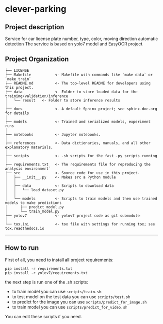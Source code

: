 clever-parking
==============================

## Project description

Service for car license plate number, type, color, moving direction automatic detection
The service is based on yolo7 model and EasyOCR project.

Project Organization
------------

    ├── LICENSE
    ├── Makefile           <- Makefile with commands like `make data` or `make train`
    ├── README.md          <- The top-level README for developers using this project.
    ├── data               <- Folder to store loaded data for the training/validation/inference
    │   └── result   <- Folder to store inference results
    │
    ├── docs               <- A default Sphinx project; see sphinx-doc.org for details
    │
    ├── models             <- Trained and serialized models, experiment runs
    │
    ├── notebooks          <- Jupyter notebooks.
    │
    ├── references         <- Data dictionaries, manuals, and all other explanatory materials.
    │
    ├── scripts            <- .sh scripts for the fast .py scripts running
    │
    ├── requirements.txt   <- The requirements file for reproducing the analysis environment`
    ├── src                <- Source code for use in this project.
    │   ├── __init__.py    <- Makes src a Python module
    │   │
    │   ├── data           <- Scripts to download data
    │   │   └── load_dataset.py
    │   │
    │   └── models         <- Scripts to train models and then use trained models to make predictions
    │      ├── predict_model.py
    │      └── train_model.py
    ├── yolov7             <- yolov7 project code as git submodule
    │
    └── tox.ini            <- tox file with settings for running tox; see tox.readthedocs.io


--------

## How to run

First of all, you need to install all project requirements: 
```
pip install -r requirements.txt
pip install -r yolov7/requirements.txt
```

the next step is run one of the .sh scripts:
- to train model you can use `scripts/train.sh`
- to test model on the test data you can use `scripts/test.sh`
- to predict for the image you can use `scripts/predict_for_image.sh`
- to train model you can use `scripts/predict_for_video.sh`

You can edit these scripts if you need.